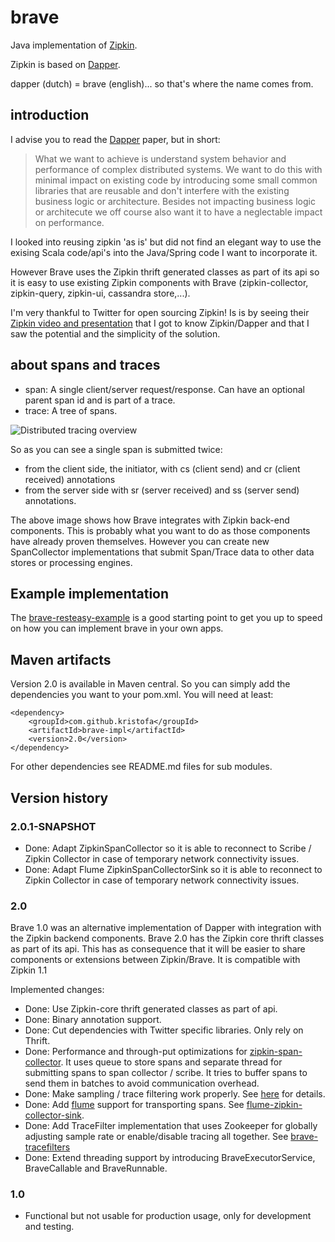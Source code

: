 # brave #


Java implementation of [Zipkin](https://github.com/twitter/zipkin/).

Zipkin is based on [Dapper](http://research.google.com/pubs/pub36356.html).

dapper (dutch) = brave (english)... so that's where the name comes from.

## introduction ##

I advise you to read the [Dapper](http://research.google.com/pubs/pub36356.html) paper, but in
short:

> What we want to achieve is understand system behavior and performance of complex distributed systems.
> We want to do this with minimal impact on existing code by introducing some small common libraries that
> are reusable and don't interfere with the existing business logic or architecture. Besides not impacting
> business logic or architecute we off course also want it to have a neglectable impact on performance.

I looked into reusing zipkin 'as is' but did not find an elegant way to use the exising Scala code/api's 
into the Java/Spring code I want to incorporate it.  

However Brave uses the Zipkin thrift generated classes as part of its api so it is easy to use existing
Zipkin components with Brave (zipkin-collector, zipkin-query, zipkin-ui, cassandra store,...). 

I'm very thankful to Twitter for open sourcing
Zipkin! Is is by seeing their [Zipkin video and presentation](http://www.infoq.com/presentations/Zipkin) that
I got to know Zipkin/Dapper and that I saw the potential and the simplicity of the solution.


## about spans and traces ##

*   span: A single client/server request/response. Can have an optional parent span id and is part of a trace.
*   trace: A tree of spans.


![Distributed tracing overview](https://raw.github.com/wiki/kristofa/brave/distributed_tracing.png)

So as you can see a single span is submitted twice:

*   from the client side, the initiator, with cs (client send) and cr (client received) annotations 
*   from the server side with sr (server received) and ss (server send) annotations.

The above image shows how Brave integrates with Zipkin back-end components. This is probably what you want
to do as those components have already proven themselves. However you can 
create new SpanCollector implementations that submit Span/Trace data to other data stores or processing
engines.


## Example implementation ##

The [brave-resteasy-example](https://github.com/kristofa/brave-resteasy-example) is a good starting point 
to get you up to speed on how you can implement brave in your own apps.

## Maven artifacts ##

Version 2.0 is available in Maven central. So you can simply add the dependencies you want
 to your pom.xml. You will need at least:

    
    <dependency>
        <groupId>com.github.kristofa</groupId>
        <artifactId>brave-impl</artifactId>
        <version>2.0</version>
    </dependency>
    
For other dependencies see README.md files for sub modules.
   

## Version history ##

### 2.0.1-SNAPSHOT ###

*  Done: Adapt ZipkinSpanCollector so it is able to reconnect to Scribe / Zipkin Collector in case of temporary network connectivity issues. 
*  Done: Adapt Flume ZipkinSpanCollectorSink so it is able to reconnect to Zipkin Collector in case of temporary network connectivity issues.

### 2.0 ###

Brave 1.0 was an alternative implementation of Dapper with integration with the Zipkin 
backend components.
Brave 2.0 has the Zipkin core thrift classes as part of its api. This has as consequence that it will be easier to share 
components or extensions between Zipkin/Brave. It is compatible with Zipkin 1.1

Implemented changes:

*   Done: Use Zipkin-core thrift generated classes as part of api.
*   Done: Binary annotation support.
*   Done: Cut dependencies with Twitter specific libraries. Only rely on Thrift.
*   Done: Performance and through-put optimizations for [zipkin-span-collector](https://github.com/kristofa/brave/tree/master/brave-zipkin-spancollector). It uses queue to store spans and separate thread for submitting spans to span collector / scribe. 
It tries to buffer spans to send them in batches to avoid communication overhead.
*   Done: Make sampling / trace filtering work properly. See [here](https://github.com/kristofa/brave/tree/master/brave-impl) for details.
*   Done: Add [flume](http://flume.apache.org) support for transporting spans. See [flume-zipkin-collector-sink](https://github.com/kristofa/brave/tree/master/flume-zipkin-collector-sink). 
*   Done: Add TraceFilter implementation that uses Zookeeper for globally adjusting sample rate or enable/disable tracing all together. See [brave-tracefilters](https://github.com/kristofa/brave/tree/master/brave-tracefilters)
*   Done: Extend threading support by introducing BraveExecutorService, BraveCallable and BraveRunnable.


### 1.0 ###

*   Functional but not usable for production usage, only for development and testing.

